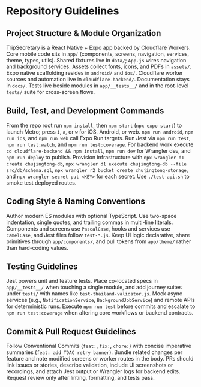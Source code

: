 # Repository Guidelines

## Project Structure & Module Organization
TripSecretary is a React Native + Expo app backed by Cloudflare Workers. Core mobile code sits in `app/` (components, screens, navigation, services, theme, types, utils). Shared fixtures live in `data/`; `App.js` wires navigation and background services. Assets collect fonts, icons, and PDFs in `assets/`. Expo native scaffolding resides in `android/` and `ios/`. Cloudflare worker sources and automation live in `cloudflare-backend/`. Documentation stays in `docs/`. Tests live beside modules in `app/__tests__/` and in the root-level `tests/` suite for cross-screen flows.

## Build, Test, and Development Commands
From the repo root run `npm install`, then `npm start` (`npx expo start`) to launch Metro; press `i`, `a`, or `w` for iOS, Android, or web. `npm run android`, `npm run ios`, and `npm run web` call Expo Run targets. Run Jest via `npm run test`, `npm run test:watch`, and `npm run test:coverage`. For backend work execute `cd cloudflare-backend && npm install`, `npm run dev` for Wrangler dev, and `npm run deploy` to publish. Provision infrastructure with `npx wrangler d1 create chujingtong-db`, `npx wrangler d1 execute chujingtong-db --file src/db/schema.sql`, `npx wrangler r2 bucket create chujingtong-storage`, and `npx wrangler secret put <KEY>` for each secret. Use `./test-api.sh` to smoke test deployed routes.

## Coding Style & Naming Conventions
Author modern ES modules with optional TypeScript. Use two-space indentation, single quotes, and trailing commas in multi-line literals. Components and screens use `PascalCase`, hooks and services use `camelCase`, and Jest files follow `test-*.js`. Keep UI logic declarative, share primitives through `app/components/`, and pull tokens from `app/theme/` rather than hard-coding values.

## Testing Guidelines
Jest powers unit and feature tests. Place co-located specs in `app/__tests__/` when touching a single module, and add journey suites under `tests/` with names like `test-thailand-validator.js`. Mock async services (e.g., `NotificationService`, `BackgroundJobService`) and remote APIs for deterministic runs. Execute `npm run test` before commits and escalate to `npm run test:coverage` when altering core workflows or backend contracts.

## Commit & Pull Request Guidelines
Follow Conventional Commits (`feat:`, `fix:`, `chore:`) with concise imperative summaries (`feat: add TDAC retry banner`). Bundle related changes per feature and note modified screens or worker routes in the body. PRs should link issues or stories, describe validation, include UI screenshots or recordings, and attach Jest output or Wrangler logs for backend edits. Request review only after linting, formatting, and tests pass.
